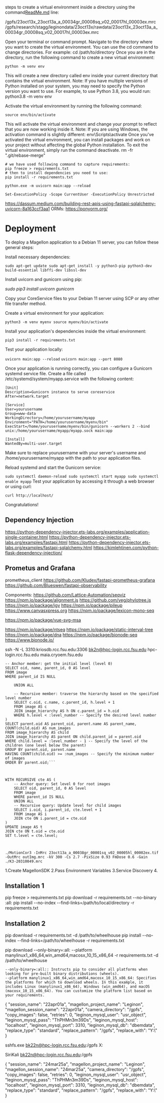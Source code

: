 steps to create a virtual environment inside a directory using the command[ReadMe.md](..%2Finfrastructure%2Fdocker%2FReadMe.md) line:

/gpfs/23oct13x_23oct13a_a_00034gr_00008sq_v02_00017hl_00003ex.mrc
/gpfs/research/stagg/leginondata/23oct13x/rawdata/23oct13x_23oct13a_a_00034gr_00008sq_v02_00017hl_00003ex.mrc

Open your terminal or command prompt.
    Navigate to the directory where you want to create the virtual environment. You can use the cd command to change directories. For example: cd /path/to/directory
    Once you are in the directory, run the following command to create a new virtual environment:

`python -m venv env`

This will create a new directory called env inside your current directory that contains the virtual environment.
Note: If you have multiple versions of Python installed on your system, you may need to specify the Python version you want to use. For example, to use Python 3.8, you would run: python3.8 -m venv env

Activate the virtual environment by running the following command:

`source env/bin/activate`

This will activate the virtual environment and change your prompt to reflect that you are now working inside it.
Note: If you are using Windows, the activation command is slightly different: env\Scripts\activate
Once you've activated the virtual environment, you can install packages and work on your project without affecting the global Python installation. To exit the virtual environment, simply run the command deactivate.
rm -fr ".git/rebase-merge"
```
# we have used following command to capture requirements:
pip freeze > requirements.txt
# then to install dependencies you need to use:
pip install -r requirements.txt

python.exe -m uvicorn main:app --reload

```

`Set-ExecutionPolicy -Scope CurrentUser -ExecutionPolicy Unrestricted
`

https://dassum.medium.com/building-rest-apis-using-fastapi-sqlalchemy-uvicorn-8a163ccf3aa1
ORMs:
https://ponyorm.org/


# Deployment

To deploy a Magellon application to a Debian 11 server, you can follow these general steps:

Install necessary dependencies:

`sudo apt-get update
sudo apt-get install -y python3-pip python3-dev build-essential libffi-dev libssl-dev`

Install uvicorn and gunicorn using pip:

_sudo pip3 install uvicorn gunicorn_

Copy your CoreService files to your Debian 11 server using SCP or any other file transfer method.

Create a virtual environment for your application:

`
python3 -m venv myenv
source myenv/bin/activate
`

Install your application's dependencies inside the virtual environment:

`pip3 install -r requirements.txt`

Test your application locally:

`uvicorn main:app --reload`
`uvicorn main:app --port 8080`

Once your application is running correctly, you can configure a Gunicorn systemd service file. Create a file called /etc/systemd/system/myapp.service with the following content:

```
[Unit]
Description=Gunicorn instance to serve coreservice
After=network.target

[Service]
User=yourusername
Group=www-data
WorkingDirectory=/home/yourusername/myapp
Environment="PATH=/home/yourusername/myenv/bin"
ExecStart=/home/yourusername/myenv/bin/gunicorn --workers 2 --bind unix:/home/yourusername/myapp/myapp.sock main:app

[Install]
WantedBy=multi-user.target
```

Make sure to replace yourusername with your server's username and /home/yourusername/myapp with the path to your application files.

Reload systemd and start the Gunicorn service:

`
sudo systemctl daemon-reload
sudo systemctl start myapp
sudo systemctl enable myapp
`
Test your application by accessing it through a web browser or using curl:

    curl http://localhost/

Congratulations! 


## Dependency Injection
https://python-dependency-injector.ets-labs.org/examples/application-single-container.html
https://python-dependency-injector.ets-labs.org/examples/fastapi.html
https://python-dependency-injector.ets-labs.org/examples/fastapi-sqlalchemy.html
https://kimlehtinen.com/python-flask-dependency-injection/


## Prometus and Grafana
prometheus_client
https://github.com/Kludex/fastapi-prometheus-grafana
https://github.com/Blueswen/fastapi-observability



Components:
https://github.com/Lattice-Automation/seqviz
https://npm.io/package/alignment.js
https://github.com/veg/phylotree.js
https://npm.io/package/igv
https://npm.io/package/pileup
https://www.canvasxpress.org
https://npm.io/package/lexicon-mono-seq

https://npm.io/package/vue-svg-msa

https://npm.io/package/ntseq
https://npm.io/package/static-interval-tree
https://npm.io/package/dna
https://npm.io/package/bionode-seq
https://www.bionode.io/


ssh -N -L 3310:kriosdb.rcc.fsu.edu:3306 bk2n@hpc-login.rcc.fsu.edu
hpc-login.rcc.fsu.edu
maia.cryoem.fsu.edu

```WITH RECURSIVE image_hierarchy AS (
-- Anchor member: get the initial level (level 0)
SELECT oid, name, parent_id, 0 AS level
FROM image
WHERE parent_id IS NULL

    UNION ALL
    
    -- Recursive member: traverse the hierarchy based on the specified level number
    SELECT c.oid, c.name, c.parent_id, h.level + 1
    FROM image AS c
    JOIN image_hierarchy AS h ON c.parent_id = h.oid
    WHERE h.level < :level_number -- Specify the desired level number
)
SELECT parent.oid AS parent_oid, parent.name AS parent_name, COUNT(child.oid) AS num_images
FROM image_hierarchy AS child
JOIN image_hierarchy AS parent ON child.parent_id = parent.oid
WHERE child.level = :level_number - 1 -- Specify the level of the children (one level below the parent)
GROUP BY parent.oid, parent.name
HAVING COUNT(child.oid) >= :num_images -- Specify the minimum number of images
ORDER BY parent.oid;```



WITH RECURSIVE cte AS (
    -- Anchor query: Set level 0 for root images
    SELECT oid, parent_id, 0 AS level
    FROM image
    WHERE parent_id IS NULL
    UNION ALL
    -- Recursive query: Update level for child images
    SELECT i.oid, i.parent_id, cte.level + 1
    FROM image AS i
    JOIN cte ON i.parent_id = cte.oid
)
UPDATE image AS t
JOIN cte ON t.oid = cte.oid
SET t.level = cte.level;



./MotionCor3 -InMrc 23oct13a_a_00038gr_00001sq_v02_00005hl_00002ex.tif -OutMrc outImg.mrc -kV 300 -Cs 2.7 -PixSize 0.93 FmDose 0.6 -Gain ./K3-20310049.mrc

```

1.Create MagellonSDK
2.Pass Environment Variables
3.Service Discovery
4.


## Installation 1
pip freeze > requirements.txt
pip download -r requirements.txt --no-binary :all:
pip install --no-index --find-links=/path/to/local/directory -r requirements.txt

## Installation 2
pip download -r requirements.txt -d /path/to/wheelhouse
pip install --no-index --find-links=/path/to/wheelhouse -r requirements.txt

pip download --only-binary=:all: --platform manylinux1_x86_64,win_amd64,macosx_10_15_x86_64 -r requirements.txt -d /path/to/wheelhouse

    --only-binary=:all:: Instructs pip to consider all platforms when looking for pre-built binary distributions (wheels).
    --platform manylinux1_x86_64,win_amd64,macosx_10_15_x86_64: Specifies the platforms for which to download wheels. In this example, it includes Linux (manylinux1_x86_64), Windows (win_amd64), and macOS (macosx_10_15_x86_64). You can customize the platform list based on your requirements.



{
"session_name": "22apr01a",
"magellon_project_name": "Leginon",
"magellon_session_name": "22apr01a",
"camera_directory": "/gpfs",
"copy_images": false,
"retries": 0,
"leginon_mysql_user": "usr_object",
"leginon_mysql_pass": "ThPHMn3m39Ds",
"leginon_mysql_host": "localhost",
"leginon_mysql_port": 3310,
"leginon_mysql_db": "dbemdata",
"replace_type": "standard",
"replace_pattern": "/gpfs",
"replace_with": "Y:\\"
}

sshfs.exe bk22n@hpc-login.rcc.fsu.edu:/gpfs X:

SiriKali
bk22n@hpc-login.rcc.fsu.edu:/gpfs


{
"session_name": "24mar25a",
"magellon_project_name": "Leginon",
"magellon_session_name": "24mar25a",
"camera_directory": "/gpfs",
"copy_images": false,
"retries": 0,
"leginon_mysql_user": "usr_object",
"leginon_mysql_pass": "ThPHMn3m39Ds",
"leginon_mysql_host": "localhost",
"leginon_mysql_port": 3310,
"leginon_mysql_db": "dbemdata",
"replace_type": "standard",
"replace_pattern": "/gpfs",
"replace_with": "Y:\\"
}